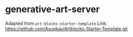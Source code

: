 # generative-art-server

Adapted from ``art-blocks-starter-template``
Link: https://github.com/Asupkay/Artblocks-Starter-Template.git
